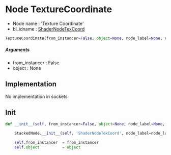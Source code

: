 # Node TextureCoordinate

- Node name : 'Texture Coordinate'
- bl_idname : [ShaderNodeTexCoord](https://docs.blender.org/api/current/bpy.types.ShaderNodeTexCoord.html)


``` python
TextureCoordinate(from_instancer=False, object=None, node_label=None, node_color=None)
```
##### Arguments

- from_instancer : False
- object : None

## Implementation

No implementation in sockets

## Init

``` python
def __init__(self, from_instancer=False, object=None, node_label=None, node_color=None):

    StackedNode.__init__(self, 'ShaderNodeTexCoord', node_label=node_label, node_color=node_color)

    self.from_instancer  = from_instancer
    self.object          = object
```
